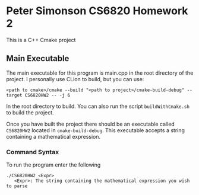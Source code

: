 # Peter Simonson CS6820 Homework 2

This is a C++ Cmake project

## Main Executable
The main executable for this program is main.cpp in the root directory of the project. I personally use CLion to build, but you can use:

``<path to cmake>/cmake --build "<path to project>/cmake-build-debug" --target CS6820HW2 -- -j 6``

In the root directory to build. You can also run the script ``buildWithCmake.sh`` to build the project.

Once you have built the project there should be an executable called ``CS6820HW2`` located in `cmake-build-debug`. This executable accepts a string containing a mathematical expression.

### Command Syntax

To run the program enter the following

    ./CS6820HW2 <Expr>
       <Expr>: The string containing the mathematical expression you wish to parse
